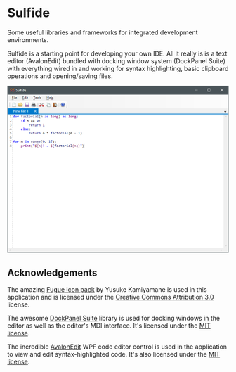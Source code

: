 # Sulfide
Some useful libraries and frameworks for integrated development environments. 

Sulfide is a starting point for developing your own IDE. All it really is is a text editor (AvalonEdit) bundled with docking window system (DockPanel Suite) with everything wired in and working for syntax highlighting, basic clipboard operations and opening/saving files.

![Screenshot](https://github.com/lambdacasserole/sulfide/raw/master/Assets/screenshot.png)

## Acknowledgements

The amazing [Fugue icon pack](http://p.yusukekamiyamane.com/) by Yusuke Kamiyamane is used in this application and is licensed under the [Creative Commons Attribution 3.0](http://creativecommons.org/licenses/by/3.0/) license.

The awesome [DockPanel Suite](https://github.com/dockpanelsuite/dockpanelsuite) library is used for docking windows in the editor as well as the editor's MDI interface. It's licensed under the [MIT license](https://opensource.org/licenses/MIT).

The incredible [AvalonEdit](https://github.com/icsharpcode/AvalonEdit) WPF code editor control is used in the application to view and edit syntax-highlighted code. It's also licensed under the [MIT license](https://opensource.org/licenses/MIT).
